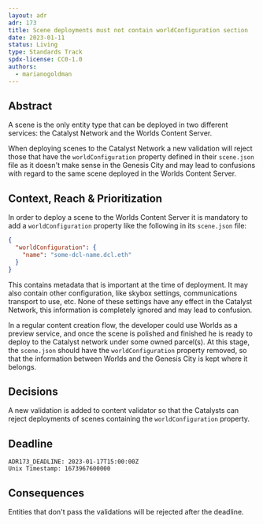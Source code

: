 ```yaml
---
layout: adr
adr: 173
title: Scene deployments must not contain worldConfiguration section
date: 2023-01-11
status: Living
type: Standards Track
spdx-license: CC0-1.0
authors:
  - marianogoldman
---
```


## Abstract

A scene is the only entity type that can be deployed in two different services: the Catalyst Network and the Worlds Content Server.

When deploying scenes to the Catalyst Network a new validation will reject those that have the `worldConfiguration` property defined in their `scene.json` file as it doesn't make sense in the Genesis City and may lead to confusions with regard to the same scene deployed in
the Worlds Content Server.

## Context, Reach & Prioritization

In order to deploy a scene to the Worlds Content Server it is mandatory to add a `worldConfiguration` property like the following in its `scene.json` file:

```json
{
  "worldConfiguration": {
    "name": "some-dcl-name.dcl.eth"
  }
}
```

This contains metadata that is important at the time of deployment. It may also contain other configuration, like skybox settings, communications transport to use, etc. None of these settings have any effect in the Catalyst Network, this information is completely ignored and may lead to confusion.

In a regular content creation flow, the developer could use Worlds as
a preview service, and once the scene is polished and finished he is ready to deploy to the Catalyst network under some owned parcel(s). At this stage, the `scene.json` should have the `worldConfiguration` property removed, so that the information between Worlds and the Genesis City is kept where it belongs.

## Decisions

A new validation is added to content validator so that the Catalysts can reject deployments of scenes containing the `worldConfiguration` property.

## Deadline

    ADR173_DEADLINE: 2023-01-17T15:00:00Z
    Unix Timestamp: 1673967600000

## Consequences

Entities that don't pass the validations will be rejected after the deadline.
